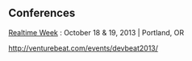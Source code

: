 ## Conferences

[Realtime Week](http://2013.realtimeconf.com/)
: October 18 & 19, 2013 | Portland, OR


http://venturebeat.com/events/devbeat2013/
